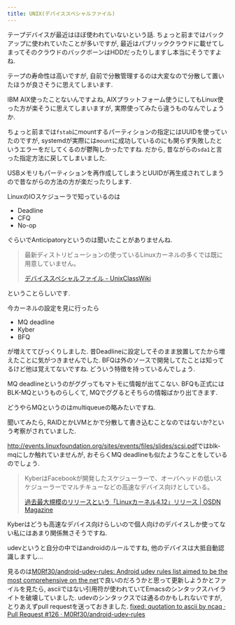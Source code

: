 ```yaml
---
title: UNIX(デバイススペシャルファイル)
---
```


テープデバイスが最近はほぼ使われていないという話.
ちょっと前まではバックアップに使われていたことが多いですが,
最近はパブリッククラウドに載せてしまってそのクラウドのバックボーンはHDDだったりしますし本当にそうですよね.

テープの寿命性は高いですが,
自前で分散管理するのは大変なので分散して置いたほうが良さそうに思えてしまいます.

IBM AIX使ったことないんですよね,
AIXプラットフォーム使うにしてもLinux使った方が楽そうに思えてしまいますが,
実際使ってみたら違うものなんでしょうか.

ちょっと前までは`fstab`にmountするパーティションの指定にはUUIDを使っていたのですが,
systemdが実際には`mount`に成功しているのにも関らず失敗したというエラーをだしてくるのが鬱陶しかったですね.
だから,
昔ながらの`sda1`と言った指定方法に戻してしまいました.

USBメモリもパーティションを再作成してしまうとUUIDが再生成されてしまうので昔ながらの方法の方が楽だったりします.

LinuxのIOスケジューラで知っているのは

* Deadline
* CFQ
* No-op

ぐらいでAnticipatoryというのは聞いたことがありませんね.

>  最新ディストリビューションの使っているLinuxカーネルの多くでは既に用意していません。
>
> [デバイススペシャルファイル - UnixClassWiki](https://uc2.h2np.net/index.php/%E3%83%87%E3%83%90%E3%82%A4%E3%82%B9%E3%82%B9%E3%83%9A%E3%82%B7%E3%83%A3%E3%83%AB%E3%83%95%E3%82%A1%E3%82%A4%E3%83%AB)

ということらしいです.

今カーネルの設定を見に行ったら

* MQ deadline
* Kyber
* BFQ

が増えててびっくりしました.
昔Deadlineに設定してそのまま放置してたから増えたことに気がつきませんでした.
BFQは外のソースで開発してたことは知ってるけど他は覚えてないですね.
どういう特徴を持っているんでしょう.

MQ deadlineというのがググってもマトモに情報が出てこない.
BFQも正式にはBLK-MQというものらしくて,
MQでググるとそちらの情報ばかり出てきます.

どうやらMQというのはmultiqueueの略みたいですね.

聞いてみたら,
RAIDとかLVMとかで分散して書き込むことなのではないか?という考察がされていました.

<http://events.linuxfoundation.org/sites/events/files/slides/scsi.pdf>ではblk-mqにしか触れていませんが,
おそらくMQ deadlineも似たようなことをしているのでしょう.

> KyberはFacebookが開発したスケジューラーで、オーバヘッドの低いスケジューラーでマルチキューなどの高速なデバイス向けとしている。
>
> [過去最大規模のリリースという「Linuxカーネル4.12」リリース | OSDN Magazine](https://mag.osdn.jp/17/07/04/163000)

Kyberはどうも高速なデバイス向けらしいので個人向けのデバイスしか使ってない私にはあまり関係無さそうですね.

udevというと自分の中ではandroidのルールですね,
他のデバイスは大抵自動認識しますし…

見るのは[M0Rf30/android-udev-rules: Android udev rules list aimed to be the most comprehensive on the net](https://github.com/M0Rf30/android-udev-rules)で良いのだろうかと思って更新しようかとファイルを見たら,
asciiではない引用符が使われていてEmacsのシンタックスハイライトを破壊していました.
udevのシンタックスでは通るのかもしれないですが,
とりあえずpull requestを送っておきました.
[fixed: quotation to ascii by ncaq · Pull Request #126 · M0Rf30/android-udev-rules](https://github.com/M0Rf30/android-udev-rules/pull/126)
